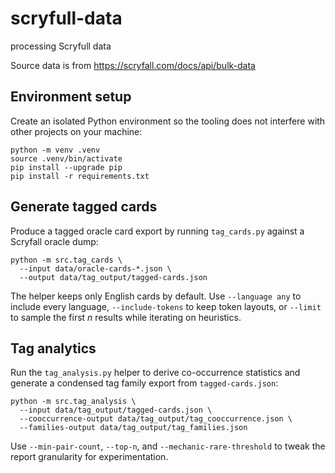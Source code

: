 # scryfull-data
processing Scryfull data

Source data is from https://scryfall.com/docs/api/bulk-data

## Environment setup

Create an isolated Python environment so the tooling does not interfere with
other projects on your machine:

```
python -m venv .venv
source .venv/bin/activate
pip install --upgrade pip
pip install -r requirements.txt
```

## Generate tagged cards

Produce a tagged oracle card export by running `tag_cards.py` against a
Scryfall oracle dump:

```
python -m src.tag_cards \
  --input data/oracle-cards-*.json \
  --output data/tag_output/tagged-cards.json
```

The helper keeps only English cards by default. Use `--language any` to include
every language, `--include-tokens` to keep token layouts, or `--limit` to sample
the first _n_ results while iterating on heuristics.


## Tag analytics

Run the `tag_analysis.py` helper to derive co-occurrence statistics and
generate a condensed tag family export from `tagged-cards.json`:

```
python -m src.tag_analysis \
  --input data/tag_output/tagged-cards.json \
  --cooccurrence-output data/tag_output/tag_cooccurrence.json \
  --families-output data/tag_output/tag_families.json
```

Use `--min-pair-count`, `--top-n`, and `--mechanic-rare-threshold` to tweak the
report granularity for experimentation.
